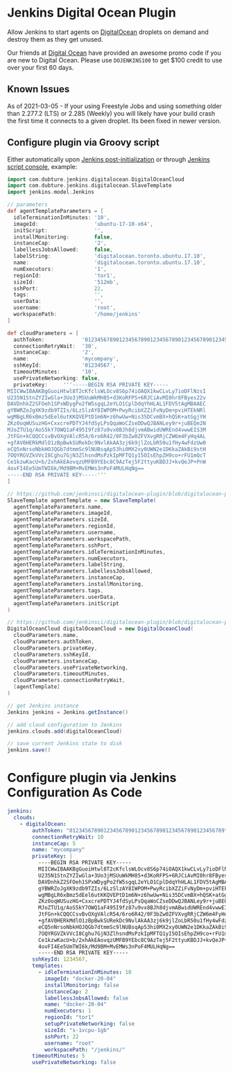 # Jenkins Digital Ocean Plugin

Allow Jenkins to start agents on [DigitalOcean](https://digitalocean.com/) droplets on demand and destroy them as they get unused.

Our friends at [Digital Ocean](https://digitalocean.com/) have provided an awesome promo code if you are new to Digital Ocean. Please use `DOJENKINS100` to get $100 credit to use
over your first 60 days.

## Known Issues

As of 2021-03-05 - If your using Freestyle Jobs and using something older than 2.277.2 (LTS) or 2.285 (Weekly) you will likely have your build crash the first time it connects to a given droplet. Its
been fixed in newer version.

## Configure plugin via Groovy script

Either automatically upon [Jenkins post-initialization](https://www.jenkins.io/doc/book/managing/groovy-hook-scripts/) or
through [Jenkins script console](https://www.jenkins.io/doc/book/managing/script-console/), example:

```groovy
import com.dubture.jenkins.digitalocean.DigitalOceanCloud
import com.dubture.jenkins.digitalocean.SlaveTemplate
import jenkins.model.Jenkins

// parameters
def agentTemplateParameters = [
  idleTerminationInMinutes: '10',
  imageId:                  'ubuntu-17-10-x64',
  initScript:               '',
  installMonitoring:        false,
  instanceCap:              '2',
  labellessJobsAllowed:     false,
  labelString:              'digitalocean.toronto.ubuntu.17.10',
  name:                     'digitalocean.toronto.ubuntu.17.10',
  numExecutors:             '1',
  regionId:                 'tor1',
  sizeId:                   '512mb',
  sshPort:                  22,
  tags:                     '',
  userData:                 '',
  username:                 'root',
  workspacePath:            '/home/jenkins'
]

def cloudParameters = [
  authToken:            '01234567890123456789012345678901234567890123456789',
  connectionRetryWait:  '30',
  instanceCap:          '2',
  name:                 'mycompany',
  sshKeyId:             '01234567',
  timeoutMinutes:       '10',
  usePrivateNetworking: false,
  privateKey:     '''-----BEGIN RSA PRIVATE KEY-----
MIICWwIBAAKBgGuoiHtwl8T2cKfclsWLOcv8S6p74iOAQX1kwCLvLy7ioDFlNzsI
U235N1StnZYZIwGla+3Uo3jMSUuWkMH85+d3KoRFPS+6RJCiAvMI0hr8FByes22v
DAVDnhkZ2SFOeh1SPxWDygPo2fW5sgqL2eYLO1CplDdqYhHLAL1FDV5tAgMBAAEC
gYBWRZoJgXK9zdb9TZIs/6LzSlzAY8IWPOM+PwyRcibXZZiFvNyDm+pviHTEkNRl
wgMBgLR6xBmz5dEel6utKKQVEPtD1m6N+z6hwUw+Nis35DCvmBX+hQSK+atGgjYH
ZKz0oqWUSuzHG+CxxcrePDTYJ4fdSyLPsQqaWoCZseDDwQJBANLey9r+juBEQe2N
MJoZTU1q/AoS5kY7OWQ1aF495I9fz87u9vx8BJh8djvmABwidUWREnd4vwwEIS3M
JtFGn+kCQQCCsvBvOXgVAlcR54/6ro6R42/0F3bZw0ZFVXvgRRjCZW6m4FyHq4AL
+gfAV0HERkMdlO1zBpBwkSURekDc9NvlAkAA3zj6k9jlZoLbR50u1fHy4wFdzUw0
eCQ5nNrsoNbkHOJQGb7dtmmSc9lNUBsqAp53hi0MX2xy0UWN2e1DKkaZAkBi9stH
7OQYRGVZkVVcI8Cghu7GjN3ZlhsndMsPzkIpMFTQ1yI5OIsEhpZH9co+rFU1mQcT
Ce1kzwKacU+b/2xhAkEAovqzUMFB9YEbc8C9AzTej5F2ttyuKBDJJ+kvQeJP+PnW
4ovFI4Ee5UmTWI6k/Md9BM+MvEMWs3nPoF4MULHqNg==
-----END RSA PRIVATE KEY-----'''
]

// https://github.com/jenkinsci/digitalocean-plugin/blob/digitalocean-plugin-0.17/src/main/java/com/dubture/jenkins/digitalocean/SlaveTemplate.java
SlaveTemplate agentTemplate = new SlaveTemplate(
  agentTemplateParameters.name,
  agentTemplateParameters.imageId,
  agentTemplateParameters.sizeId,
  agentTemplateParameters.regionId,
  agentTemplateParameters.username,
  agentTemplateParameters.workspacePath,
  agentTemplateParameters.sshPort,
  agentTemplateParameters.idleTerminationInMinutes,
  agentTemplateParameters.numExecutors,
  agentTemplateParameters.labelString,
  agentTemplateParameters.labellessJobsAllowed,
  agentTemplateParameters.instanceCap,
  agentTemplateParameters.installMonitoring,
  agentTemplateParameters.tags,
  agentTemplateParameters.userData,
  agentTemplateParameters.initScript
)

// https://github.com/jenkinsci/digitalocean-plugin/blob/digitalocean-plugin-0.17/src/main/java/com/dubture/jenkins/digitalocean/DigitalOceanCloud.java
DigitalOceanCloud digitalOceanCloud = new DigitalOceanCloud(
  cloudParameters.name,
  cloudParameters.authToken,
  cloudParameters.privateKey,
  cloudParameters.sshKeyId,
  cloudParameters.instanceCap,
  cloudParameters.usePrivateNetworking,
  cloudParameters.timeoutMinutes,
  cloudParameters.connectionRetryWait,
  [agentTemplate]
)

// get Jenkins instance
Jenkins jenkins = Jenkins.getInstance()

// add cloud configuration to Jenkins
jenkins.clouds.add(digitalOceanCloud)

// save current Jenkins state to disk
jenkins.save()
```

# Configure plugin via Jenkins Configuration As Code

```yaml
jenkins:
  clouds:
    - digitalOcean:
        authToken: "01234567890123456789012345678901234567890123456789",
        connectionRetryWait: 10
        instanceCap: 5
        name: "mycompany"
        privateKey: |
          ----BEGIN RSA PRIVATE KEY-----
          MIICWwIBAAKBgGuoiHtwl8T2cKfclsWLOcv8S6p74iOAQX1kwCLvLy7ioDFlNzsI
          U235N1StnZYZIwGla+3Uo3jMSUuWkMH85+d3KoRFPS+6RJCiAvMI0hr8FByes22v
          DAVDnhkZ2SFOeh1SPxWDygPo2fW5sgqL2eYLO1CplDdqYhHLAL1FDV5tAgMBAAEC
          gYBWRZoJgXK9zdb9TZIs/6LzSlzAY8IWPOM+PwyRcibXZZiFvNyDm+pviHTEkNRl
          wgMBgLR6xBmz5dEel6utKKQVEPtD1m6N+z6hwUw+Nis35DCvmBX+hQSK+atGgjYH
          ZKz0oqWUSuzHG+CxxcrePDTYJ4fdSyLPsQqaWoCZseDDwQJBANLey9r+juBEQe2N
          MJoZTU1q/AoS5kY7OWQ1aF495I9fz87u9vx8BJh8djvmABwidUWREnd4vwwEIS3M
          JtFGn+kCQQCCsvBvOXgVAlcR54/6ro6R42/0F3bZw0ZFVXvgRRjCZW6m4FyHq4AL
          +gfAV0HERkMdlO1zBpBwkSURekDc9NvlAkAA3zj6k9jlZoLbR50u1fHy4wFdzUw0
          eCQ5nNrsoNbkHOJQGb7dtmmSc9lNUBsqAp53hi0MX2xy0UWN2e1DKkaZAkBi9stH
          7OQYRGVZkVVcI8Cghu7GjN3ZlhsndMsPzkIpMFTQ1yI5OIsEhpZH9co+rFU1mQcT
          Ce1kzwKacU+b/2xhAkEAovqzUMFB9YEbc8C9AzTej5F2ttyuKBDJJ+kvQeJP+PnW
          4ovFI4Ee5UmTWI6k/Md9BM+MvEMWs3nPoF4MULHqNg==
          -----END RSA PRIVATE KEY-----
        sshKeyId: 1234567,
        templates:
          - idleTerminationInMinutes: 10
            imageId: "docker-20-04"
            installMonitoring: false
            instanceCap: 2
            labellessJobsAllowed: false
            name: "docker-20-04"
            numExecutors: 1
            regionId: "tor1"
            setupPrivateNetworking: false
            sizeId: "s-1vcpu-1gb"
            sshPort: 22
            username: "root"
            workspacePath: "/jenkins/"
        timeoutMinutes: 5
        usePrivateNetworking: false
```
